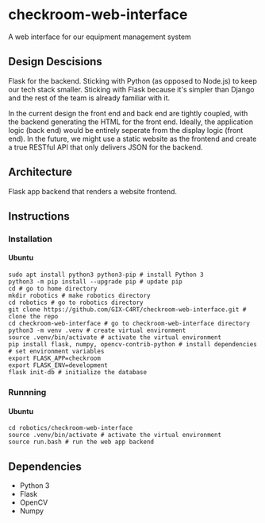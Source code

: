 # checkroom-web-interface
A web interface for our equipment management system

## Design Descisions
Flask for the backend. Sticking with Python (as opposed to Node.js) to keep our tech stack smaller.
Sticking with Flask because it's simpler than Django and the rest of the team is already familiar with it.

In the current design the front end and back end are tightly coupled, with the backend generating the HTML for the front end. Ideally, the application logic (back end) would be entirely seperate from the display logic (front end). In the future, we might use a static website as the frontend and create a true RESTful API that only delivers JSON for the backend.

## Architecture
Flask app backend that renders a website frontend.

## Instructions
### Installation
#### Ubuntu
```
sudo apt install python3 python3-pip # install Python 3
python3 -m pip install --upgrade pip # update pip
cd # go to home directory
mkdir robotics # make robotics directory
cd robotics # go to robotics directory
git clone https://github.com/GIX-C4RT/checkroom-web-interface.git # clone the repo
cd checkroom-web-interface # go to checkroom-web-interface directory
python3 -m venv .venv # create virtual environment
source .venv/bin/activate # activate the virtual environment
pip install flask, numpy, opencv-contrib-python # install dependencies
# set environment variables
export FLASK_APP=checkroom
export FLASK_ENV=development
flask init-db # initialize the database
```

### Runnning
#### Ubuntu
```
cd robotics/checkroom-web-interface
source .venv/bin/activate # activate the virtual environment
source run.bash # run the web app backend
```

## Dependencies
* Python 3
* Flask
* OpenCV
* Numpy
